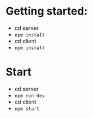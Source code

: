 # Getting started: 
* cd server
* `npm install`
* cd client
* `npm install`

# Start
* cd server
* `npm run dev`
* cd client 
* `npm start`
